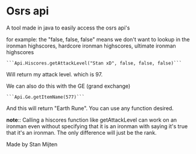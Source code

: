 # **Osrs api**
A tool made in java to easily access the osrs api's



for example:
the "false, false, false" means we don't want to lookup in the ironman highscores, hardcore ironman highscores, ultimate ironman highscores

    ```Api.Hiscores.getAttackLevel("Stan xD", false, false, false)```
Will return my attack level. which is 97.

We can also do this with the GE (grand exchange)

    ```Api.Ge.getItemName(577)```
And this will return "Earth Rune".
You can use any function desired.


**note**::
Calling a hiscores function like getAttackLevel can work on an ironman even without specifying that it is an 
ironman with saying it's true that it's an ironman. 
The only difference will just be the rank.

Made by Stan Mijten
